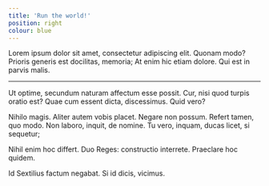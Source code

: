 ```yaml
---
title: 'Run the world!'
position: right
colour: blue
---
```


Lorem ipsum dolor sit amet, consectetur adipiscing elit. Quonam modo? Prioris generis est docilitas, memoria; At enim hic etiam dolore. Qui est in parvis malis.

---

Ut optime, secundum naturam affectum esse possit. Cur, nisi quod turpis oratio est? Quae cum essent dicta, discessimus. Quid vero?

Nihilo magis. Aliter autem vobis placet. Negare non possum. Refert tamen, quo modo. Non laboro, inquit, de nomine. Tu vero, inquam, ducas licet, si sequetur;

Nihil enim hoc differt. Duo Reges: constructio interrete. Praeclare hoc quidem.

Id Sextilius factum negabat. Si id dicis, vicimus.